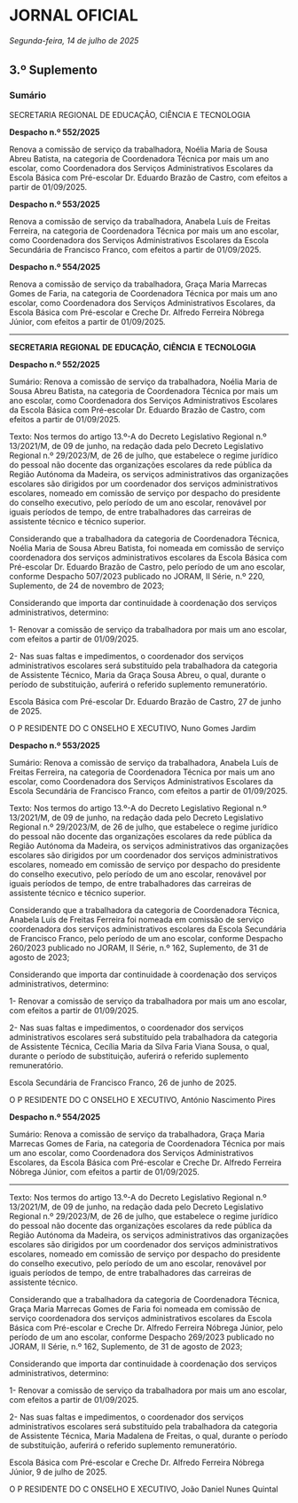 # JORNAL OFICIAL

###### Segunda-feira, 14 de julho de 2025

## **3.º Suplemento**

### **Sumário**

SECRETARIA REGIONAL DE EDUCAÇÃO, CIÊNCIA E TECNOLOGIA

**Despacho n.º 552/2025**

Renova a comissão de serviço da trabalhadora, Noélia Maria de Sousa Abreu
Batista, na categoria de Coordenadora Técnica por mais um ano escolar, como
Coordenadora dos Serviços Administrativos Escolares da Escola Básica com Pré-escolar Dr. Eduardo Brazão de Castro, com efeitos a partir de 01/09/2025.

**Despacho n.º 553/2025**

Renova a comissão de serviço da trabalhadora, Anabela Luís de Freitas Ferreira, na
categoria de Coordenadora Técnica por mais um ano escolar, como Coordenadora
dos Serviços Administrativos Escolares da Escola Secundária de Francisco Franco,
com efeitos a partir de 01/09/2025.

**Despacho n.º 554/2025**

Renova a comissão de serviço da trabalhadora, Graça Maria Marrecas Gomes de
Faria, na categoria de Coordenadora Técnica por mais um ano escolar, como
Coordenadora dos Serviços Administrativos Escolares, da Escola Básica com Pré-escolar e Creche Dr. Alfredo Ferreira Nóbrega Júnior, com efeitos a partir de
01/09/2025.




---

**SECRETARIA** **REGIONAL** **DE** **EDUCAÇÃO,** **CIÊNCIA** **E** **TECNOLOGIA**


**Despacho n.º 552/2025**


Sumário:
Renova a comissão de serviço da trabalhadora, Noélia Maria de Sousa Abreu Batista, na categoria de Coordenadora Técnica por mais um
ano escolar, como Coordenadora dos Serviços Administrativos Escolares da Escola Básica com Pré-escolar Dr. Eduardo Brazão de
Castro, com efeitos a partir de 01/09/2025.

Texto:
Nos termos do artigo 13.º-A do Decreto Legislativo Regional n.º 13/2021/M, de 09 de junho, na redação dada pelo Decreto
Legislativo Regional n.º 29/2023/M, de 26 de julho, que estabelece o regime jurídico do pessoal não docente das organizações
escolares da rede pública da Região Autónoma da Madeira, os serviços administrativos das organizações escolares são
dirigidos por um coordenador dos serviços administrativos escolares, nomeado em comissão de serviço por despacho do
presidente do conselho executivo, pelo período de um ano escolar, renovável por iguais períodos de tempo, de entre
trabalhadores das carreiras de assistente técnico e técnico superior.

Considerando que a trabalhadora da categoria de Coordenadora Técnica, Noélia Maria de Sousa Abreu Batista, foi
nomeada em comissão de serviço coordenadora dos serviços administrativos escolares da Escola Básica com Pré-escolar Dr.
Eduardo Brazão de Castro, pelo período de um ano escolar, conforme Despacho 507/2023 publicado no JORAM, II Série,
n.º 220, Suplemento, de 24 de novembro de 2023;

Considerando que importa dar continuidade à coordenação dos serviços administrativos, determino:

1- Renovar a comissão de serviço da trabalhadora por mais um ano escolar, com efeitos a partir de 01/09/2025.

2- Nas suas faltas e impedimentos, o coordenador dos serviços administrativos escolares será substituído pela
trabalhadora da categoria de Assistente Técnico, Maria da Graça Sousa Abreu, o qual, durante o período de
substituição, auferirá o referido suplemento remuneratório.

Escola Básica com Pré-escolar Dr. Eduardo Brazão de Castro, 27 de junho de 2025.

O P RESIDENTE DO C ONSELHO E XECUTIVO, Nuno Gomes Jardim


**Despacho n.º 553/2025**


Sumário:
Renova a comissão de serviço da trabalhadora, Anabela Luís de Freitas Ferreira, na categoria de Coordenadora Técnica por mais um ano
escolar, como Coordenadora dos Serviços Administrativos Escolares da Escola Secundária de Francisco Franco, com efeitos a partir de
01/09/2025.

Texto:
Nos termos do artigo 13.º-A do Decreto Legislativo Regional n.º 13/2021/M, de 09 de junho, na redação dada pelo Decreto
Legislativo Regional n.º 29/2023/M, de 26 de julho, que estabelece o regime jurídico do pessoal não docente das organizações
escolares da rede pública da Região Autónoma da Madeira, os serviços administrativos das organizações escolares são
dirigidos por um coordenador dos serviços administrativos escolares, nomeado em comissão de serviço por despacho do
presidente do conselho executivo, pelo período de um ano escolar, renovável por iguais períodos de tempo, de entre
trabalhadores das carreiras de assistente técnico e técnico superior.

Considerando que a trabalhadora da categoria de Coordenadora Técnica, Anabela Luís de Freitas Ferreira foi nomeada em
comissão de serviço coordenadora dos serviços administrativos escolares da Escola Secundária de Francisco Franco, pelo
período de um ano escolar, conforme Despacho 260/2023 publicado no JORAM, II Série, n.º 162, Suplemento, de 31 de
agosto de 2023;

Considerando que importa dar continuidade à coordenação dos serviços administrativos, determino:

1- Renovar a comissão de serviço da trabalhadora por mais um ano escolar, com efeitos a partir de 01/09/2025.

2- Nas suas faltas e impedimentos, o coordenador dos serviços administrativos escolares será substituído pela
trabalhadora da categoria de Assistente Técnica, Cecília Maria da Silva Faria Viana Sousa, o qual, durante o período
de substituição, auferirá o referido suplemento remuneratório.

Escola Secundária de Francisco Franco, 26 de junho de 2025.

O P RESIDENTE DO C ONSELHO E XECUTIVO, António Nascimento Pires


**Despacho n.º 554/2025**


Sumário:
Renova a comissão de serviço da trabalhadora, Graça Maria Marrecas Gomes de Faria, na categoria de Coordenadora Técnica por mais
um ano escolar, como Coordenadora dos Serviços Administrativos Escolares, da Escola Básica com Pré-escolar e Creche Dr. Alfredo
Ferreira Nóbrega Júnior, com efeitos a partir de 01/09/2025.




---

Texto:
Nos termos do artigo 13.º-A do Decreto Legislativo Regional n.º 13/2021/M, de 09 de junho, na redação dada pelo Decreto
Legislativo Regional n.º 29/2023/M, de 26 de julho, que estabelece o regime jurídico do pessoal não docente das organizações
escolares da rede pública da Região Autónoma da Madeira, os serviços administrativos das organizações escolares são
dirigidos por um coordenador dos serviços administrativos escolares, nomeado em comissão de serviço por despacho do
presidente do conselho executivo, pelo período de um ano escolar, renovável por iguais períodos de tempo, de entre
trabalhadores das carreiras de assistente técnico.

Considerando que a trabalhadora da categoria de Coordenadora Técnica, Graça Maria Marrecas Gomes de Faria foi
nomeada em comissão de serviço coordenadora dos serviços administrativos escolares da Escola Básica com Pré-escolar e
Creche Dr. Alfredo Ferreira Nóbrega Júnior, pelo período de um ano escolar, conforme Despacho 269/2023 publicado no
JORAM, II Série, n.º 162, Suplemento, de 31 de agosto de 2023;

Considerando que importa dar continuidade à coordenação dos serviços administrativos, determino:

1- Renovar a comissão de serviço da trabalhadora por mais um ano escolar, com efeitos a partir de 01/09/2025.

2- Nas suas faltas e impedimentos, o coordenador dos serviços administrativos escolares será substituído pela
trabalhadora da categoria de Assistente Técnica, Maria Madalena de Freitas, o qual, durante o período de substituição,
auferirá o referido suplemento remuneratório.

Escola Básica com Pré-escolar e Creche Dr. Alfredo Ferreira Nóbrega Júnior, 9 de julho de 2025.

O P RESIDENTE DO C ONSELHO E XECUTIVO, João Daniel Nunes Quintal

